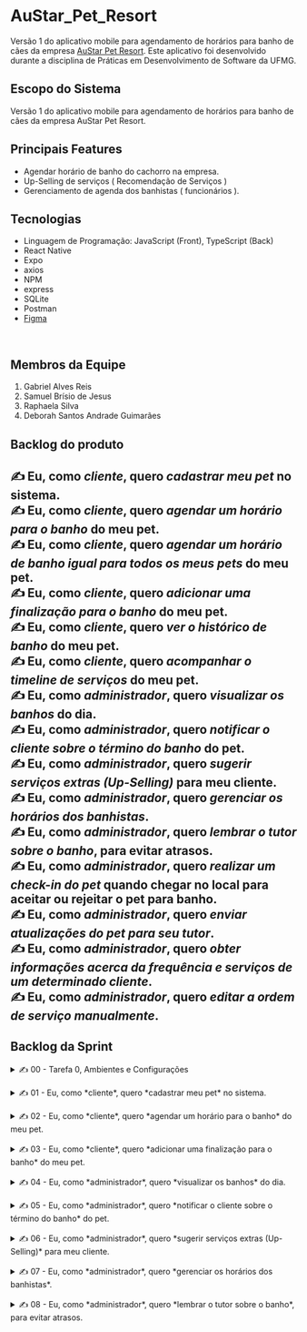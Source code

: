 # AuStar_Pet_Resort
Versão 1 do aplicativo mobile para agendamento de horários para banho de cães da empresa <a href="https://www.instagram.com/austarpet/" target="_blank">AuStar Pet Resort</a>. Este aplicativo foi desenvolvido durante a disciplina de Práticas em Desenvolvimento de Software da UFMG.

## Escopo do Sistema
Versão 1 do aplicativo mobile para agendamento de horários para banho de cães da empresa AuStar Pet Resort.

## Principais Features

- Agendar horário de banho do cachorro na empresa.
- Up-Selling de serviços ( Recomendação de Serviços )
- Gerenciamento de agenda dos banhistas ( funcionários ).

## Tecnologias
- Linguagem de Programação: JavaScript (Front), TypeScript (Back)
- React Native
- Expo
- axios
- NPM
- express
- SQLite
- Postman
- <a href="https://www.figma.com/file/bfAug0nLIeBicvswALIcbl/AuStart-Pet?type=design&node-id=0%3A1&mode=design&t=1KRBqUzKLzfJFAde-1" target="_blank">Figma</a>
</div><br/>

## Membros da Equipe

1. Gabriel Alves Reis  
2. Samuel Brísio de Jesus
3. Raphaela Silva
4. Deborah Santos Andrade Guimarães

## Backlog do produto

 ✍️ Eu, como *cliente*, quero *cadastrar meu pet* no sistema.
</br>
 ✍️ Eu, como *cliente*, quero *agendar um horário para o banho* do meu pet.
</br>
 ✍️ Eu, como *cliente*, quero *agendar um horário de banho igual para todos os meus pets* do meu pet.
</br>
 ✍️ Eu, como *cliente*, quero *adicionar uma finalização para o banho* do meu pet.
</br>
 ✍️ Eu, como *cliente*, quero *ver o histórico de banho* do meu pet.
</br>
 ✍️ Eu, como *cliente*, quero *acompanhar o timeline de serviços* do meu pet.
</br>
 ✍️ Eu, como *administrador*, quero *visualizar os banhos* do dia.
</br>
 ✍️ Eu, como *administrador*, quero *notificar o cliente sobre o término do banho* do pet.
</br>
 ✍️ Eu, como *administrador*, quero *sugerir serviços extras (Up-Selling)* para meu cliente.
</br>
 ✍️ Eu, como *administrador*, quero *gerenciar os horários dos banhistas*.
</br>
 ✍️ Eu, como *administrador*, quero *lembrar o tutor sobre o banho*, para evitar atrasos.
</br>
 ✍️ Eu, como *administrador*, quero *realizar um check-in do pet* quando chegar no local para aceitar ou rejeitar o pet para banho.
</br>
 ✍️ Eu, como *administrador*, quero *enviar atualizações do pet para seu tutor*.
</br>
 ✍️ Eu, como *administrador*, quero *obter informações acerca da frequência e serviços de um determinado cliente*.
</br>
 ✍️ Eu, como *administrador*, quero *editar a ordem de serviço manualmente*.
</br>
----


## Backlog da Sprint

<details>
    <summary>
        ✍️ 00 - Tarefa 0, Ambientes e Configurações
    </summary>

### Front

- Iniciar projeto React Native com Expo - ( Samuel )
- Organizar pastas do projeto - ( Gabriel Alves )
- Tela / componentes da tela "Dashboard Cliente" - ( Gabriel & Samuel )
### Back

- Iniciar projeto e dependências, i.e. *npm* install express - ( Rapha )
- Instalar e configurar SQLite. - ( Deborah )
- Organizar pastas do projeto - ( Rapha & Deborah )
</details>
</br>
<details>
    <summary>
        ✍️ 01 - Eu, como *cliente*, quero *cadastrar meu pet* no sistema.
    </summary>

### Front

- Component "Select dropdown" - ( Gabriel )
- Component "Radio Button + text" - ( Samuel )
- Component "Botão Laranja" - ( Samuel )
- Component "Text Input" - ( Gabriel )
- Component "Title" - ( Samuel )
- Component "Footer" - ( Gabriel )
- Tela Cadastro - ( Gabriel & Samuel )
### Back
- Criar tabela pet - ( Deborah )
- Implementar Rota de cadastro - ( Raphaela )
</details>  
</br>
<details>
    <summary>
        ✍️ 02 - Eu, como *cliente*, quero *agendar um horário para o banho* do meu pet.
    </summary>

### Front
- Component "Subtitle"
- Component "Border"
- Component "Botão de horário enable/disable"
- Configurar useContext - ( Gabriel & Samuel )
- Tela Agendar Banho 1 - ( Gabriel )
- Tela Agendar Banho 3 - ( Gabriel & Samuel )
- Tela Agendar Banho 4 - ( Samuel)
- Tela Agendar Banho 5 - ( Gabriel )
- Tela Agendar Banho 6 - ( Samuel )


### Back
- Implementar uma agenda no banco de dados (Deborah)
- Rota get para ler um espaço disponível da agenda (Deborah & Rapha)
- Implementar tabelas de preços para os serviços (Deborah)
- Rota para retornar valores (Rapha)
- Implementar uma classe de ordem de serviço no banco de dados (Deborah)
	Atributos:
Referência ao cadastro do pet
Nome do banhista
Dia
Horário
Finalizações
Referências para serviços extras (mostrar preços)
Preço total
Status (concluído ou não) 
</details>  
</br>

<details>
    <summary>
        ✍️ 03 - Eu, como *cliente*, quero *adicionar uma finalização para o banho* do meu pet.
    </summary>

### Front
- Tela Agendar Banho 2 - ( Samuel)

</details>  
</br>

<details>
    <summary>
        ✍️ 04 - Eu, como *administrador*, quero *visualizar os banhos* do dia.
</summary>

### Front
- Component “Service Ordem” - ( Gabriel )
- Component “Semana/Dia Enable/Disable” ( Samuel )
- Tela “Service Ordem” ( Samuel )
 
### Back
- Implementar lógica para buscar as ordens de serviço do dia (Rapha)
- Rota para retornar as ordens de serviço de um dia específico (Rapha)
</details>  
</br>

<details>
    <summary>
        ✍️ 05 - Eu, como *administrador*, quero *notificar o cliente sobre o término do banho* do pet.
</summary>

### Front
- Pop-Up de Conclusão do Serviço

### Back
- Mandar notificações para os respectivos tutores usando a rota que retorna as ordens de serviço (Rapha)
- Rota de finalização de uma ordem de serviço (Deborah)
</details>  
</br>


<details>
    <summary>
        ✍️ 06 - Eu, como *administrador*, quero *sugerir serviços extras (Up-Selling)* para meu cliente.
</summary>

### Front
- Conectar com a rota do backend - ( Samuel )


### Back
- Implementar uma tabela de dicas (Deborah)
- Escrever lógica condicional baseada na raça e na cor do pelo do cachorro para a sugestão de serviços (Rapha)
- Rota para retornar uma dica (Rapha)
</details>  
</br>


<details>
    <summary>
        ✍️ 07 - Eu, como *administrador*, quero *gerenciar os horários dos banhistas*.
</summary>

### Front
- Component “Nome do Banhista dentro Agenda” - ( Gabriel )
- Tela Gerencia Agenda - (Gabriel)
- Tela Cadastro do Funcionário - ( Samuel )

### Back
- Implementar tabela dos banhistas cadastrados. (Deborah)
- Implementar lógica de disponibilidade baseada na duração de cada banho. (Deborah)
- Rota para inserir na agenda os banhistas disponíveis em cada dia. (Deborah)
</details>  
</br>


<details>
    <summary>    
 	✍️ 08 - Eu, como *administrador*, quero *lembrar o tutor sobre o banho*, para evitar atrasos.
</br>

</summary>


### Back
- Mandar notificações para os respectivos tutores usando a rota que retorna as ordens de serviço (Rapha)

</details>  
</br>


